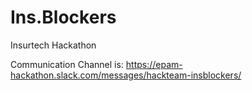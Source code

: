 # Ins.Blockers

Insurtech Hackathon


Communication Channel is:
https://epam-hackathon.slack.com/messages/hackteam-insblockers/
